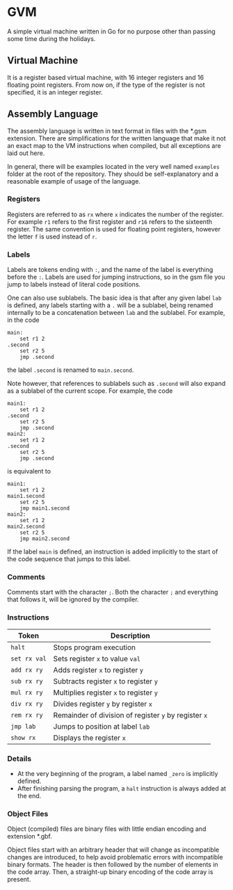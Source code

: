GVM
===

A simple virtual machine written in Go for no purpose other than passing some time during the holidays.

## Virtual Machine

It is a register based virtual machine, with 16 integer registers and 16 floating point registers. From now on, if the type of the register is not specified, it is an integer register.

## Assembly Language

The assembly language is written in text format in files with the *.gsm extension. There are simplifications for the written language that make it not an exact map to the VM instructions when compiled, but all exceptions are laid out here.

In general, there will be examples located in the very well named `examples` folder at the root of the repository. They should be self-explanatory and a reasonable example of usage of the language.

### Registers

Registers are referred to as `rx` where `x` indicates the number of the register. For example `r1` refers to the first register and `r16` refers to the sixteenth register. The same convention is used for floating point registers, however the letter `f` is used instead of `r`.

### Labels

Labels are tokens ending with `:`, and the name of the label is everything before the `:`. Labels are used for jumping instructions, so in the gsm file you jump to labels instead of literal code positions.

One can also use sublabels. The basic idea is that after any given label `lab` is defined, any labels starting with a `.` will be a sublabel, being renamed internally to be a concatenation between `lab` and the sublabel. For example, in the code
```
main:
    set r1 2
.second
    set r2 5
    jmp .second
```
the label `.second` is renamed to `main.second`.

Note however, that references to sublabels such as `.second` will also expand as a sublabel of the current scope. For example, the code
```
main1:
    set r1 2
.second
    set r2 5
    jmp .second
main2:
    set r1 2
.second
    set r2 5
    jmp .second
```
is equivalent to
```
main1:
    set r1 2
main1.second
    set r2 5
    jmp main1.second
main2:
    set r1 2
main2.second
    set r2 5
    jmp main2.second
```

If the label `main` is defined, an instruction is added implicitly to the start of the code sequence that jumps to this label.

### Comments

Comments start with the character `;`. Both the character `;` and everything that follows it, will be ignored by the compiler.

### Instructions

Token|Description
-----|-----------
`halt`| Stops program execution
`set rx val`| Sets register `x` to value `val`
`add rx ry`| Adds register `x` to register `y`
`sub rx ry`| Subtracts register `x` to register `y`
`mul rx ry`| Multiplies register `x` to register `y`
`div rx ry`| Divides register `y` by register `x`
`rem rx ry`| Remainder of division of register `y` by register `x`
`jmp lab` | Jumps to position at label `lab`
`show rx` | Displays the register `x`

### Details

* At the very beginning of the program, a label named `_zero` is implicitly defined.
* After finishing parsing the program, a `halt` instruction is always added at the end.

### Object Files

Object (compiled) files are binary files with little endian encoding and extension *.gbf.

Object files start with an arbitrary header that will change as incompatible changes are introduced, to help avoid problematic errors with incompatible binary formats. The header is then followed by the number of elements in the code array. Then, a straight-up binary encoding of the code array is present.
